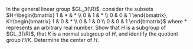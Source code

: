 In the general linear group $GL_3(\R)$, consider the subsets
$H=\begin{bmatrix}
   1 & * & *  \\
   0 & 1 & *  \\
   0 & 0 & 1 
\end{bmatrix},
K=\begin{bmatrix}
   1 & 0 & *  \\
   0 & 1 & 0  \\
   0 & 0 & 1 
\end{bmatrix}$
where $*$ represents an arbitrary real number. Show that $H$ is a subgroup of $GL_3(\R)$, that $K$ is a normal subgroup of $H$, and identify the quotient group $H/K$. Determine the center of $H$.